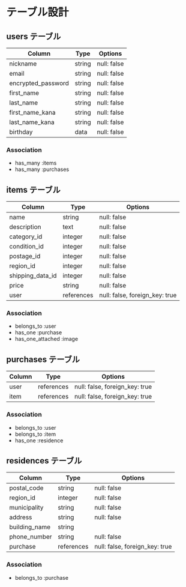 # テーブル設計

## users テーブル

| Column             | Type   | Options     |
| ------------------ | ------ | ----------- |
| nickname           | string | null: false |
| email              | string | null: false |
| encrypted_password | string | null: false |
| first_name         | string | null: false |
| last_name          | string | null: false |
| first_name_kana    | string | null: false |
| last_name_kana     | string | null: false |
| birthday           | data   | null: false |

### Association

- has_many :items
- has_many :purchases

## items テーブル

| Column            | Type       | Options     |
| ----------------- | ---------- | ----------- |
| name              | string     | null: false |
| description       | text       | null: false |
| category_id       | integer    | null: false |
| condition_id      | integer    | null: false |
| postage_id        | integer    | null: false |
| region_id         | integer    | null: false |
| shipping_data_id  | integer    | null: false |
| price             | string     | null: false |
| user              | references | null: false, foreign_key: true |

### Association

- belongs_to :user
- has_one    :purchase
- has_one_attached :image

## purchases テーブル

| Column           | Type       | Options                        |
| ---------------- | ---------- | ------------------------------ |
| user             | references | null: false, foreign_key: true |
| item             | references | null: false, foreign_key: true |

### Association

- belongs_to :user
- belongs_to :item
- has_one    :residence

## residences テーブル

| Column        | Type       | Options     |
| ------------- | ---------- | ----------- |
| postal_code   | string     | null: false |
| region_id     | integer    | null: false |
| municipality  | string     | null: false |
| address       | string     | null: false |
| building_name | string     |
| phone_number  | string     | null: false |
| purchase      | references | null: false, foreign_key: true |

### Association

- belongs_to :purchase